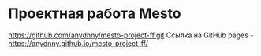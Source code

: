 # Проектная работа Mesto
https://github.com/anydnny/mesto-project-ff.git
Ссылка на GitHub pages - https://anydnny.github.io/mesto-project-ff/

